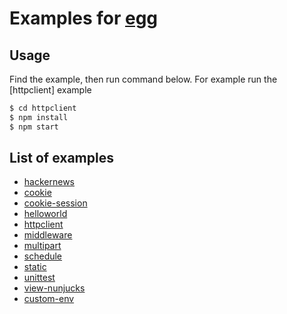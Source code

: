 # Examples for [egg]

## Usage

Find the example, then run command below. For example run the [httpclient] example

```bash
$ cd httpclient
$ npm install
$ npm start
```

## List of examples

- [hackernews](https://github.com/eggjs/examples/tree/master/hackernews)
- [cookie](https://github.com/eggjs/examples/tree/master/cookie)
- [cookie-session](https://github.com/eggjs/examples/tree/master/cookie-session)
- [helloworld](https://github.com/eggjs/examples/tree/master/helloworld)
- [httpclient](https://github.com/eggjs/examples/tree/master/httpclient)
- [middleware](https://github.com/eggjs/examples/tree/master/middleware)
- [multipart](https://github.com/eggjs/examples/tree/master/multipart)
- [schedule](https://github.com/eggjs/examples/tree/master/schedule)
- [static](https://github.com/eggjs/examples/tree/master/static)
- [unittest](https://github.com/eggjs/examples/tree/master/unittest)
- [view-nunjucks](https://github.com/eggjs/examples/tree/master/view-nunjucks)
- [custom-env](https://github.com/eggjs/examples/tree/master/custom-env)

[egg]: https://github.com/eggjs/egg
